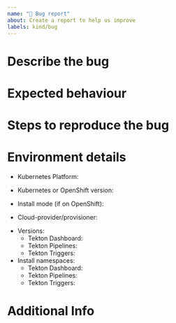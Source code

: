 ```yaml
---
name: "🐞 Bug report"
about: Create a report to help us improve
labels: kind/bug
---
```


<!-- 
Bugs should be filed for issues encountered whilst operating the Tekton Dashboard.
You should first attempt to resolve your issues through the community support channels,
e.g. `#dashboard` channel in the [Community Slack](https://github.com/tektoncd/community/blob/master/contact.md#slack).
Please provide as much detail as possible.
-->

# Describe the bug

<!-- 
A clear and concise description of what the bug is.
-->

# Expected behaviour

<!-- 
A concise description of what you expected to happen.
-->

# Steps to reproduce the bug

<!-- 
Steps to reproduce the bug should be clear and easily reproducible to help people gain an understanding of the problem.
-->

# Environment details

- Kubernetes Platform:
<!-- (e.g. Docker Desktop, OpenShift) -->
- Kubernetes or OpenShift version:
<!-- (e.g. v1.15.2) -->
- Install mode (if on OpenShift):
<!-- (e.g. operator, non-operator) -->
- Cloud-provider/provisioner:
<!-- (e.g. AKS, GKE, EKS, PKE) -->
- Versions:
   - Tekton Dashboard:
   <!-- (e.g. 0.3.0, 0.4.0, master) -->
   - Tekton Pipelines:
   <!-- (e.g. 0.8.0, 0.9.2, master) -->
   - Tekton Triggers:
   <!-- (e.g. 0.1, 0.2, master) -->
- Install namespaces:
   - Tekton Dashboard:
   <!-- (e.g. tekton-pipelines, openshift-pipelines) -->
   - Tekton Pipelines:
   <!-- (e.g. tekton-pipelines, openshift-pipelines) -->
   - Tekton Triggers:
   <!-- (e.g. tekton-pipelines, openshift-pipelines) -->

# Additional Info

<!-- 
Add any other context about the problem here:
- Logs from the misbehaving component (and any other relevant logs)
- Resource definition (possibly in YAML format) that caused the issue, without sensitive data
-->
